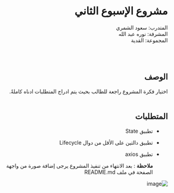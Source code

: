 
<div dir="rtl">
  
 # مشروع الإسبوع الثاني 
  
   المتدرب: سعود الشمري
   <br/>
    المشرفة: نوره عبد الله
    <br/>
    المجموعة: القدية
    

  <br/>
  <br/>
  
  ## الوصف
اختيار فكرة المشروع راجعة للطالب بحيث يتم ادراج المتطلبات ادناه كاملةً. 
<br>
<br>

##  المتطلبات 
- تطبيق State
- تطبيق دالتين على الأقل من دوال Lifecycle
- تطبيق axios

  
   **ملاحظة** :
  بعد الانتهاء من تنفيذ المشروع يرجى إضافة صورة من واجهة الصفحة في ملف README.md


![image](https://i.ibb.co/7Xp504Y/image.png)
  </div>
